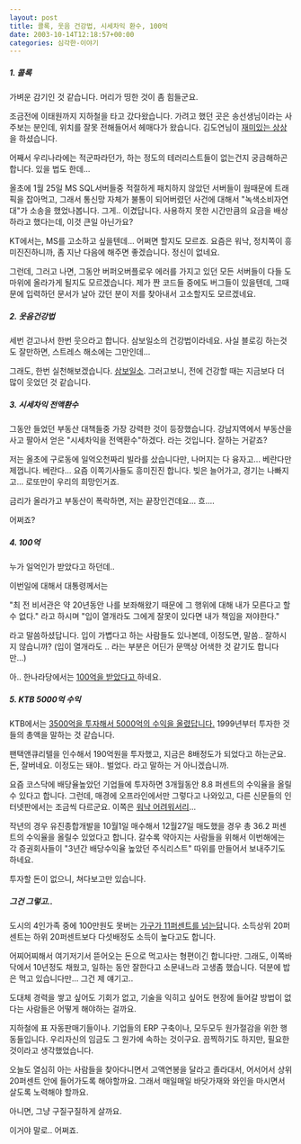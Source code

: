 ```yaml
---
layout: post
title: 콜록, 웃음 건강법, 시세차익 환수, 100억
date: 2003-10-14T12:18:57+00:00
categories: 심각한-이야기
---
```

<h5>1. 콜록</h5>

가벼운 감기인 것 같습니다. 머리가 띵한 것이 좀 힘들군요.

조금전에 이태원까지 지하철을 타고 갔다왔습니다. 가려고 했던 곳은 송선생님이라는 사주보는 분인데, 위치를 잘못 전해들어서 헤매다가 왔습니다. 김도연님이 <a href="http://www.mithrandir.co.kr/mt/archives/2003/10/20031014_000200.html">재미있는 상상</a>을 하셨습니다.

어째서 우리나라에는 적군파라던가, 하는 정도의 테러리스트들이 없는건지 궁금해하곤 합니다. 있을 법도 한데...

올초에 1월 25일 MS SQL서버들중 적절하게 패치하지 않았던 서버들이 웜때문에 트래픽을 잡아먹고, 그래서 통신망 자체가 불통이 되어버렸던 사건에 대해서 "녹색소비자연대"가 소송을 했었나봅니다. 그게.. 이겼답니다. 사용하지 못한 시간만큼의 요금을 배상하라고 했다는데, 이것 큰일 아닌가요?

KT에서는, MS를 고소하고 싶을텐데... 어쩌면 할지도 모르죠. 요즘은 워낙, 정치쪽이 흥미진진하니까, 좀 지난 다음에 해주면 좋겠습니다. 정신이 없네요.

그런데, 그러고 나면, 그동안 버퍼오버플로우 에러를 가지고 있던 모든 서버들이 다들 도마위에 올라가게 될지도 모르겠습니다. 제가 짠 코드들 중에도 버그들이 있을텐데, 그때문에 입력하던 문서가 날아 갔던 분이 저를 찾아내서 고소할지도 모르겠네요.

<h5>2. 웃음건강법</h5>

세번 걷고나서 한번 웃으라고 합니다. 삼보일소의 건강법이라네요. 사실 블로깅 하는것도 잘만하면, 스트레스 해소에는 그만인데...

그래도, 한번 실천해보겠습니다. <a href="http://news.naver.com/news_read.php?oldid=200310130000322209041">삼보일소</a>. 그러고보니, 전에 건강할 때는 지금보다 더 많이 웃었던 것 같습니다.

<h5>3. 시세차익 전액환수</h5>

그동안 들었던 부동산 대책들중 가장 강력한 것이 등장했습니다. 강남지역에서 부동산을 사고 팔아서 얻은 "시세차익을 전액환수"하겠다. 라는 것입니다. 잘하는 거같죠?

저는 올초에 구로동에 일억오천짜리 빌라를 샀습니다만, 나머지는 다 융자고... 베란다만 제껍니다. 베란다... 요즘 이쪽기사들도 흥미진진 합니다. 빚은 늘어가고, 경기는 나빠지고... 로또만이 우리의 희망인거죠.

금리가 올라가고 부동산이 폭락하면, 저는 끝장인건데요... 흐....

어쩌죠?

<h5>4. 100억</h5>

누가 일억인가 받았다고 하던데..

이번일에 대해서 대통령께서는

<div class="box">"최 전 비서관은 약 20년동안 나를 보좌해왔기 때문에 그 행위에 대해 내가 모른다고 할 수 없다." 라고 하시며 "입이 열개라도 그에게 잘못이 있다면 내가 책임을 져야한다."</div>

라고 말씀하셨답니다. 입이 가볍다고 하는 사람들도 있나본데, 이정도면, 말씀.. 잘하시지 않습니까? (입이 열개라도 .. 라는 부분은 어딘가 문맥상 어색한 것 같기도 합니다만...)

아.. 한나라당에서는 <a href="http://news.joins.com/politics/200310/12/200310121742157131200020102011.html">100억을 받았다고 </a>하네요.

<h5>5. KTB 5000억 수익</h5>

KTB에서는 <a href="http://news.naver.com/news_read.php?oldid=20031013000027271093">3500억을 투자해서 5000억의 수익을 올렸답니다.</a> 1999년부터 투자한 것들의 총액을 말하는 것 같습니다.

팬택앤큐리텔을 인수해서 190억원을 투자했고, 지금은 8배정도가 되었다고 하는군요. 돈, 잘버네요. 이정도는 돼야.. 벌었다. 라고 말하는 거 아니겠습니까.

요즘 코스닥에 배당율높았던 기업들에 투자하면 3개월동안 8.8 퍼센트의 수익율을 올릴수 있다고 합니다. 그런데, 매경에 오프라인에서만 그렇다고 나와있고, 다른 신문들의 인터넷판에서는 조금씩 다르군요. 이쪽은 <a href="http://jinto.pe.kr/logs/archives/000269.html">워낙 어려워서리</a>...

작년의 경우 유진종합개발을 10월1일 매수해서 12월27일 매도했을 경우 총 36.2 퍼센트의 수익율을 올릴수 있었다고 합니다. 갈수록 약아지는 사람들을 위해서 이번해에는 각 증권회사들이 "3년간 배당수익율 높았던 주식리스트" 따위를 만들어서 보내주기도 하네요.

투자할 돈이 없으니, 쳐다보고만 있습니다.

<h5>그건 그렇고..</h5>

도시의 4인가족 중에 100만원도 못버는 <a href="http://news.naver.com/news_read.php?oldid=200310130000322290041">가구가 11퍼센트를 넘는답</a>니다. 소득상위 20퍼센트는 하위 20퍼센트보다 다섯배정도 소득이 높다고도 합니다.

어찌어찌해서 여기저기서 뜯어오는 돈으로 먹고사는 형편이긴 합니다만. 그래도, 이쪽바닥에서 10년정도 채웠고, 일하는 동안 잘한다고 소문내느라 고생좀 했습니다. 덕분에 밥은 먹고 있습니다만... 그건 제 얘기고..

도대체 경력을 쌓고 싶어도 기회가 없고, 기술을 익히고 싶어도 현장에 들어갈 방법이 없다는 사람들은 어떻게 해야하는 걸까요.

지하철에 표 자동판매기들이나. 기업들의 ERP 구축이나, 모두모두 원가절감을 위한 행동들입니다. 우리자신의 임금도 그 원가에 속하는 것이구요. 끔찍하기도 하지만, 필요한 것이라고 생각했었습니다.

오늘도 열심히 아는 사람들을 찾아다니면서 고액연봉을 달라고 졸라대서, 어서어서 상위 20퍼센트 안에 들어가도록 해야할까요. 그래서 매일매일 바닷가재와 와인을 마시면서 살도록 노력해야 할까요.

아니면, 그냥 구질구질하게 살까요.

이거야 말로.. 어쩌죠.
